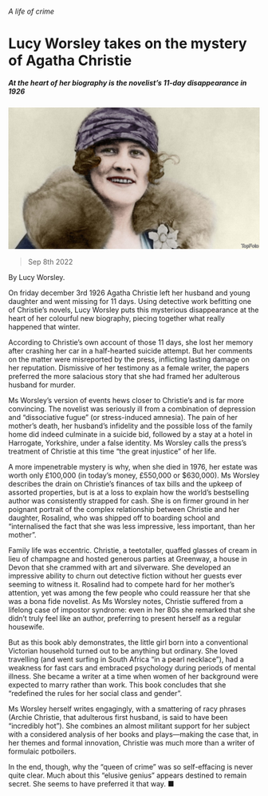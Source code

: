###### A life of crime

# Lucy Worsley takes on the mystery of Agatha Christie 

##### At the heart of her biography is the novelist’s 11-day disappearance in 1926 

![image](images/20220910_CUP503.jpg) 

> Sep 8th 2022 

By Lucy Worsley. 

On friday december 3rd 1926 Agatha Christie left her husband and young daughter and went missing for 11 days. Using detective work befitting one of Christie’s novels, Lucy Worsley puts this mysterious disappearance at the heart of her colourful new biography, piecing together what really happened that winter.

According to Christie’s own account of those 11 days, she lost her memory after crashing her car in a half-hearted suicide attempt. But her comments on the matter were misreported by the press, inflicting lasting damage on her reputation. Dismissive of her testimony as a female writer, the papers preferred the more salacious story that she had framed her adulterous husband for murder.

Ms Worsley’s version of events hews closer to Christie’s and is far more convincing. The novelist was seriously ill from a combination of depression and “dissociative fugue” (or stress-induced amnesia). The pain of her mother’s death, her husband’s infidelity and the possible loss of the family home did indeed culminate in a suicide bid, followed by a stay at a hotel in Harrogate, Yorkshire, under a false identity. Ms Worsley calls the press’s treatment of Christie at this time “the great injustice” of her life.

A more impenetrable mystery is why, when she died in 1976, her estate was worth only £100,000 (in today’s money, £550,000 or $630,000). Ms Worsley describes the drain on Christie’s finances of tax bills and the upkeep of assorted properties, but is at a loss to explain how the world’s bestselling author was consistently strapped for cash. She is on firmer ground in her poignant portrait of the complex relationship between Christie and her daughter, Rosalind, who was shipped off to boarding school and “internalised the fact that she was less impressive, less important, than her mother”.

Family life was eccentric. Christie, a teetotaller, quaffed glasses of cream in lieu of champagne and hosted generous parties at Greenway, a house in Devon that she crammed with art and silverware. She developed an impressive ability to churn out detective fiction without her guests ever seeming to witness it. Rosalind had to compete hard for her mother’s attention, yet was among the few people who could reassure her that she was a bona fide novelist. As Ms Worsley notes, Christie suffered from a lifelong case of impostor syndrome: even in her 80s she remarked that she didn’t truly feel like an author, preferring to present herself as a regular housewife.

But as this book ably demonstrates, the little girl born into a conventional Victorian household turned out to be anything but ordinary. She loved travelling (and went surfing in South Africa “in a pearl necklace”), had a weakness for fast cars and embraced psychology during periods of mental illness. She became a writer at a time when women of her background were expected to marry rather than work. This book concludes that she “redefined the rules for her social class and gender”. 

Ms Worsley herself writes engagingly, with a smattering of racy phrases (Archie Christie, that adulterous first husband, is said to have been “incredibly hot”). She combines an almost militant support for her subject with a considered analysis of her books and plays—making the case that, in her themes and formal innovation, Christie was much more than a writer of formulaic potboilers.

In the end, though, why the “queen of crime” was so self-effacing is never quite clear. Much about this “elusive genius” appears destined to remain secret. She seems to have preferred it that way. ■

